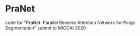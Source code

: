 # PraNet
code for "PraNet: Parallel Reverse Attention Network for Polyp Segmentation" submit to MICCAI 2020
